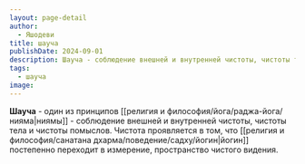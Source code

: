 ```yaml
---
layout: page-detail
author:
  - Яшодеви
title: шауча
publishDate: 2024-09-01
description: Шауча - соблюдение внешней и внутренней чистоты, чистоты тела и чистоты помыслов. Чистота проявляется в том, что йогин постепенно переходит в измерение, пространство чистого видения.
tags:
  - шауча
image:
---
```

**Шауча** - один из принципов [[религия и философия/йога/раджа-йога/нияма|ниямы]] - соблюдение внешней и внутренней чистоты, чистоты тела и чистоты помыслов. Чистота проявляется в том, что [[религия и философия/санатана дхарма/поведение/садху/йогин|йогин]] постепенно переходит в измерение, пространство чистого видения.

